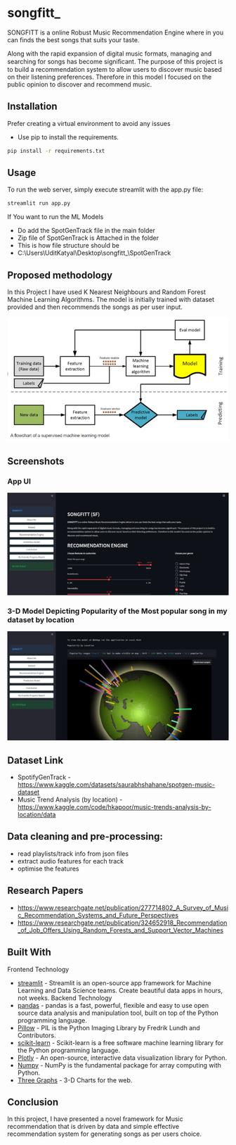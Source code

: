 # songfitt_
SONGFITT is a online Robust Music Recommendation Engine where in you can finds the best songs that suits your taste.

Along with the rapid expansion of digital music formats, managing and searching for songs has become signiﬁcant. The purpose of this project is to build a recommendation system to allow users to discover music based on their listening preferences. Therefore in this model I focused on the public opinion to discover and recommend music.

## Installation
Prefer creating a virtual environment to avoid any issues
- Use pip to install the requirements.

~~~bash
pip install -r requirements.txt
~~~

## Usage

To run the web server, simply execute streamlit with the app.py file:

```bash
streamlit run app.py
```

If You want to run the ML Models
- Do add the SpotGenTrack file in the main folder 
- Zip file of SpotGenTrack is Attached in the folder 
- This is how file structure should be 
- C:\Users\UditKatyal\Desktop\songfitt_\SpotGenTrack






##  Proposed methodology 
  In this Project I have used K Nearest Neighbours and Random Forest Machine Learning Algorithms.
  The model is initially trained with dataset provided and then recommends the songs as per user input.
  
  ![Screenshot (105)](https://github.com/uditkatyal/songfitt_/blob/main/images/workflow_model.png)
## Screenshots
### App UI
![Screenshot (105)](https://github.com/uditkatyal/songfitt_/blob/main/images/screenshot1.png)

### 3-D Model Depicting Popularity of the Most popular song in my dataset by location

![Screenshot (107)](https://github.com/uditkatyal/songfitt_/blob/main/images/screenshot2.png)


## Dataset Link
- SpotifyGenTrack - https://www.kaggle.com/datasets/saurabhshahane/spotgen-music-dataset
- Music Trend Analysis (by location) - https://www.kaggle.com/code/hkapoor/music-trends-analysis-by-location/data

## Data cleaning and pre-processing:
- read playlists/track info from json files
- extract audio features for each track
- optimise the features 

## Research Papers 
- https://www.researchgate.net/publication/277714802_A_Survey_of_Music_Recommendation_Systems_and_Future_Perspectives
- https://www.researchgate.net/publication/324652918_Recommendation_of_Job_Offers_Using_Random_Forests_and_Support_Vector_Machines


## Built With
  Frontend Technology
- [streamlit]() - Streamlit is an open-source app framework for Machine Learning and Data Science teams. Create beautiful data apps in hours, not weeks.
   Backend Technology
- [pandas]() - pandas is a fast, powerful, flexible and easy to use open source data analysis and manipulation tool, built on top of the Python programming language.
- [Pillow]() - PIL is the Python Imaging Library by Fredrik Lundh and Contributors.
- [scikit-learn]() - Scikit-learn is a free software machine learning library for the Python programming language.
- [Plotly]() - An open-source, interactive data visualization library for Python.
- [Numpy]() - NumPy is the fundamental package for array computing with Python.
- [Three Graphs]() - 3-D Charts for the web.

## Conclusion

In this project, I have presented a novel framework for Music recommendation that is driven by data
and simple effective recommendation system for generating songs as per users choice.
